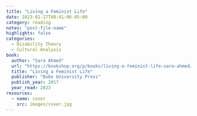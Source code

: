 ```yaml
---
title: "Living a Feminist Life"
date: 2023-02-27T08:41:06-05:00
category: reading
notes: "post-file-name"
highlights: false
categories:
  - Disability Theory
  - Cultural Analysis
book:
  author: "Sara Ahmed"
  url: "https://bookshop.org/p/books/living-a-feminist-life-sara-ahmed/16666558"
  title: "Living a Feminist Life"
  publisher: "Duke University Press"
  publish_year: 2017
  year_read: 2023
resources:
  - name: cover
    src: images/cover.jpg
---
```


